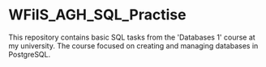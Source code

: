# WFiIS_AGH_SQL_Practise  
This repository contains basic SQL tasks from the 'Databases 1' course at my university. The course focused on creating and managing databases in PostgreSQL.